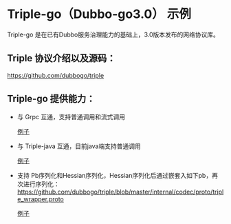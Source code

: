 # Triple-go（Dubbo-go3.0） 示例

Triple-go 是在已有Dubbo服务治理能力的基础上，3.0版本发布的网络协议库。

## Triple 协议介绍以及源码：

https://github.com/dubbogo/triple


## Triple-go 提供能力：
- 与 Grpc 互通，支持普通调用和流式调用
  
  [例子](./pb/dubbogo-grpc/README_zh.md)
  
- 与 Triple-java 互通，目前java端支持普通调用

  [例子](./pb/dubbogo-java/README_zh.md)
  

- 支持 Pb序列化和Hessian序列化，Hessian序列化后通过嵌套入如下pb，再次进行序列化：
  https://github.com/dubbogo/triple/blob/master/internal/codec/proto/triple_wrapper.proto
  
  [例子](./hessian2/README_zh.md)

